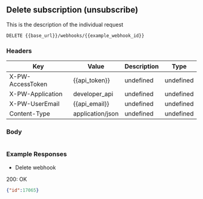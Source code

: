 ## Delete subscription (unsubscribe)

This is the description of the individual request

```DELETE {{base_url}}/webhooks/{{example_webhook_id}}```

### Headers

Key | Value | Description | Type
--- | --- | --- | ---
X-PW-AccessToken | {{api_token}} | undefined | undefined
X-PW-Application | developer_api | undefined | undefined
X-PW-UserEmail | {{api_email}} | undefined | undefined
Content-Type | application/json | undefined | undefined
### Body

```

```
### Example Responses

- Delete webhook

200: OK
```json
{"id":17065}
```